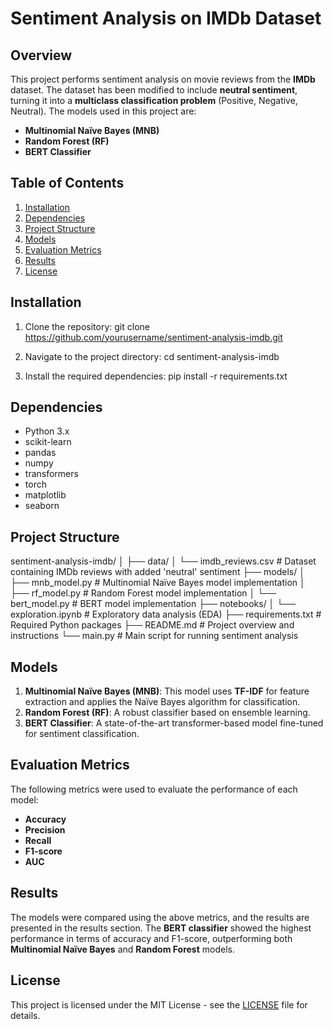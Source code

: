 # Sentiment Analysis on IMDb Dataset

## Overview
This project performs sentiment analysis on movie reviews from the **IMDb** dataset. The dataset has been modified to include **neutral sentiment**, turning it into a **multiclass classification problem** (Positive, Negative, Neutral). The models used in this project are:

- **Multinomial Naïve Bayes (MNB)**
- **Random Forest (RF)**
- **BERT Classifier**

## Table of Contents
1. [Installation](#installation)
2. [Dependencies](#dependencies)
3. [Project Structure](#project-structure)
4. [Models](#models)
5. [Evaluation Metrics](#evaluation-metrics)
6. [Results](#results)
7. [License](#license)

## Installation

1. Clone the repository:
   git clone https://github.com/yourusername/sentiment-analysis-imdb.git

2. Navigate to the project directory:
   cd sentiment-analysis-imdb

3. Install the required dependencies:
   pip install -r requirements.txt

## Dependencies

- Python 3.x
- scikit-learn
- pandas
- numpy
- transformers
- torch
- matplotlib
- seaborn

## Project Structure

sentiment-analysis-imdb/
│
├── data/
│   └── imdb_reviews.csv  # Dataset containing IMDb reviews with added 'neutral' sentiment
├── models/
│   ├── mnb_model.py      # Multinomial Naïve Bayes model implementation
│   ├── rf_model.py       # Random Forest model implementation
│   └── bert_model.py     # BERT model implementation
├── notebooks/
│   └── exploration.ipynb # Exploratory data analysis (EDA)
├── requirements.txt      # Required Python packages
├── README.md             # Project overview and instructions
└── main.py               # Main script for running sentiment analysis

## Models

1. **Multinomial Naïve Bayes (MNB)**: This model uses **TF-IDF** for feature extraction and applies the Naïve Bayes algorithm for classification.
2. **Random Forest (RF)**: A robust classifier based on ensemble learning.
3. **BERT Classifier**: A state-of-the-art transformer-based model fine-tuned for sentiment classification.

## Evaluation Metrics

The following metrics were used to evaluate the performance of each model:
- **Accuracy**
- **Precision**
- **Recall**
- **F1-score**
- **AUC**

## Results

The models were compared using the above metrics, and the results are presented in the results section. The **BERT classifier** showed the highest performance in terms of accuracy and F1-score, outperforming both **Multinomial Naïve Bayes** and **Random Forest** models.

## License

This project is licensed under the MIT License - see the [LICENSE](LICENSE) file for details.
